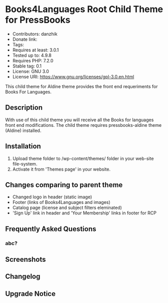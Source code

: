 # Books4Languages Root Child Theme for PressBooks


* Contributors: danzhik
* Donate link:
* Tags: 
* Requires at least: 3.0.1
* Tested up to: 4.9.8
* Requires PHP: 7.2.0
* Stable tag: 0.1
* License: GNU 3.0
* License URI: https://www.gnu.org/licenses/gpl-3.0.en.html

This child theme for Aldine theme provides the front end requeriments for Books For Languages.

## Description

With use of this child theme you will receive all the Books for languages front end modifications. The child theme requires pressbooks-aldine theme (Aldine) installed.

## Installation

1. Upload theme folder to /wp-content/themes/ folder in your web-site file-system.
1. Activate it from 'Themes page' in your website.

## Changes comparing to parent theme

* Changed logo in header (static image)
* Footer (links of Books4Languages and images)
* Catalog page (license and subject filters eleminated)
* 'Sign Up' link in header and 'Your Membership' links in footer for RCP

## Frequently Asked Questions

### abc?


## Screenshots



## Changelog



## Upgrade Notice

